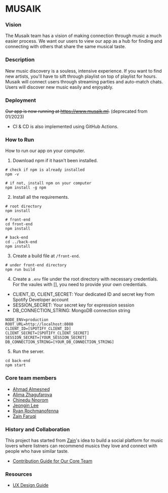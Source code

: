 # MUSAIK

### Vision
The Musaik team has a vision of making connection through music a much easier process. We want our users to view our app as a hub for finding and connecting with others that share the same musical taste. 

### Description
New music discovery is a souless, intensive experience. If you want to find new artists, you'll have to sift through playlist on top of playlist for hours. Musaik will connect users through streaming parties and auto-match chats. Users will discover new music easily and enjoyably.

### Deployment
~~Our app is now running at https://www.musaik.ml.~~ (deprecated from 01/2023)
- CI & CD is also implemented using GitHub Actions.

### How to Run
How to run our app on your computer.
1. Download npm if it hasn't been installed.
```
# check if npm is already installed
npm -v

# if not, install npm on your computer
npm install -g npm
```
2. Install all the requirements.
```
# root directory
npm install 

# front-end
cd front-end
npm install

# back-end
cd ../back-end
npm install
```
3. Create a build file at ```/front-end```.
```
# under front-end directory
npm run build
```
4. Create a ```.env``` file under the root directory with necessary credentials. For the vaules with [], you need to provide your own credentials. 
* CLIENT_ID, CLIENT_SECRET: Your dedicated ID and secret key from Spotify Developer account
* SESSION_SECRET: Your secret key for expression session
* DB_CONNECTION_STRING: MongoDB connection string
```
NODE_ENV=production
ROOT_URL=http://localhost:8080
CLIENT_ID=[SPOTIFY_CLIENT_ID]
CLIENT_SECRET=[SPOTIFY_CLIENT_SECRET]
SESSION_SECRET=[YOUR_SESSION_SECRET]
DB_CONNECTION_STRING=[YOUR_DB_CONNECTION_STRING]
```
5. Run the server.
```
cd back-end
npm start
```

### Core team members
- [Ahmad Almesned](https://github.com/Ahmadhcs)
- [Alima Zhagufarova](https://github.com/alima2104)
- [Chinedu Nnorom](https://github.com/chinedunnorom)
- [Jeongin Lee](https://github.com/jjeongin)
- [Ryan Rochmanofenna](https://github.com/ryanroch)
- [Zain Faruqi](https://github.com/zain-faruqi)

### History and Collaboration
This project has started from [Zain](https://github.com/zain-faruqi)'s idea to build a social platform for music lovers where listners can recommend musics they love and connect with people who have similar taste.

* [Contribution Guide for Our Core Team](CONTRIBUTING.md)

### Resources
* [UX Design Guide](UX-DESIGN.md)
